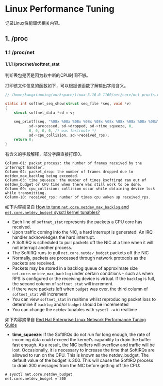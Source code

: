 # Linux Performance Tuning

<show-structure depth="3"/>

记录Linux性能调优相关内容。

## 1. /proc

### 1.1 /proc/net

#### 1.1.1 /proc/net/softnet_stat

判断丢包是否是因为软中断的CPU时间不够。

打印该文件信息的函数如下，可以根据该函数了解输出字段含义。

```C
// /home/kangxiaoning/workspace/linux-3.10.0-1160/net/core/net-procfs.c

static int softnet_seq_show(struct seq_file *seq, void *v)
{
	struct softnet_data *sd = v;

	seq_printf(seq, "%08x %08x %08x %08x %08x %08x %08x %08x %08x %08x\n",
		   sd->processed, sd->dropped, sd->time_squeeze, 0,
		   0, 0, 0, 0, /* was fastroute */
		   sd->cpu_collision, sd->received_rps);
	return 0;
}
```

有含义的字段解释，部分字段直接打印0。

```Shell
Column-01: packet_process: the number of frames received by the interrupt handler.
Column-02: packet_drop: the number of frames dropped due to netdev_max_backlog being exceeded.
Column-03: time_squeeze: the number of times ksoftirqd ran out of netdev_budget or CPU time when there was still work to be done.
Column-09: cpu_collision: collision occur while obtaining device lock while transmitting.
Column-10: received_rps: number of times cpu woken up received_rps.
```

如下内容摘录自 [How to tune `net.core.netdev_max_backlog` and `net.core.netdev_budget` sysctl kernel tunables?](https://access.redhat.com/solutions/1241943)

- Each line of `softnet_stat` represents the packets a CPU core has received.
- Upon traffic coming into the NIC, a hard interrupt is generated. An IRQ handler acknowledges the hard interrupt.
- A SoftIRQ is scheduled to pull packets off the NIC at a time when it will not interrupt another process.
- The SoftIRQ runs to pull `net.core.netdev_budget` packets off the NIC
- Normally, packets are processed through network protocols as the packets are received.
- Packets may be stored in a backlog queue of approximate size `net.core.netdev_max_backlog` under certain conditions - such as when RPS is configured or the receiving device is virtual. If the `backlog` is full, the second column of `softnet_stat` will increment.
- If there were packets left when `budget` was over, the third column of `softnet_stat` will increment
- You can view `softnet_stat` in realtime whilst reproducing packet loss to determine if `backlog` and/or `budget` should be incremented
- You can change the `netdev` tunables with `sysctl -w` in realtime

如下内容摘录自 [Red Hat Enterprise Linux Network Performance Tuning Guide](https://access.redhat.com/articles/1391433)

- **time_squeeze**: If the SoftIRQs do not run for long enough, the rate of incoming data could exceed the kernel's capability to drain the buffer fast enough. As a result, the NIC buffers will overflow and traffic will be lost. Occasionally, it is necessary to increase the time that SoftIRQs are allowed to run on the CPU. This is known as the netdev_budget. The default value of the budget is 300. This will cause the SoftIRQ process to drain 300 messages from the NIC before getting off the CPU:

```Shell
# sysctl net.core.netdev_budget 
net.core.netdev_budget = 300 
```